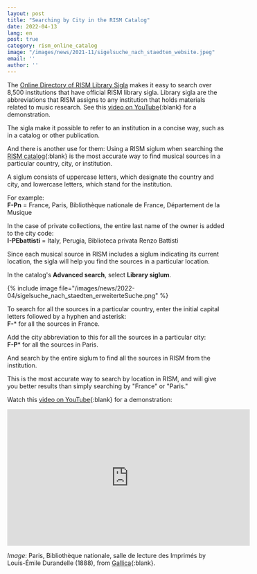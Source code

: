 ```yaml
---
layout: post
title: "Searching by City in the RISM Catalog"
date: 2022-04-13
lang: en
post: true
category: rism_online_catalog
image: "/images/news/2021-11/sigelsuche_nach_staedten_website.jpeg"
email: ''
author: ''
---
```


The [Online Directory of RISM Library Sigla](https://rism.info/community/sigla.html) makes it easy to search over 8,500 institutions that have official RISM library sigla. Library sigla are the abbreviations that RISM assigns to any institution that holds materials related to music research. See this [video on YouTube](https://youtu.be/eeCp_7V1nm0){:blank} for a demonstration.

The sigla make it possible to refer to an institution in a concise way, such as in a catalog or other publication.

And there is another use for them: Using a RISM siglum when searching the [RISM catalog](https://opac.rism.info/index.php?id=4){:blank} is the most accurate way to find musical sources in a particular country, city, or institution.

A siglum consists of uppercase letters, which designate the country and city, and lowercase letters, which stand for the institution.

For example:\
**F-Pn** = France, Paris, Bibliothèque nationale de France, Département de la Musique

In the case of private collections, the entire last name of the owner is added to the city code:\
**I-PEbattisti** = Italy, Perugia, Biblioteca privata Renzo Battisti

Since each musical source in RISM includes a siglum indicating its current location, the sigla will help you find the sources in a particular location.

In the catalog's **Advanced search**, select **Library siglum**.

{% include image file="/images/news/2022-04/sigelsuche_nach_staedten_erweiterteSuche.png" %}

To search for all the sources in a particular country, enter the initial capital letters followed by a hyphen and asterisk:\
**F-*** for all the sources in France.

Add the city abbreviation to this for all the sources in a particular city:\
**F-P*** for all the sources in Paris.

And search by the entire siglum to find all the sources in RISM from the institution.

This is the most accurate way to search by location in RISM, and will give you better results than simply searching by "France" or "Paris."

Watch this [video on YouTube](https://youtu.be/KxE95x1oSLc){:blank} for a demonstration:

<iframe width="560" height="315" src="https://www.youtube.com/embed/KxE95x1oSLc" title="YouTube video player" frameborder="0" allow="accelerometer; autoplay; clipboard-write; encrypted-media; gyroscope; picture-in-picture" allowfullscreen></iframe>


_Image_: Paris, Bibliothèque nationale, salle de lecture des Imprimés by Louis-Émile Durandelle (1888), from [Gallica](https://gallica.bnf.fr/ark:/12148/btv1b530281340){:blank}.
